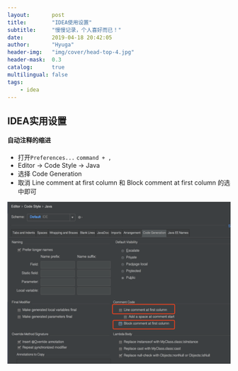 ```yaml
---
layout:       post
title:        "IDEA使用设置"
subtitle:     "慢慢记录，个人喜好而已！"
date:         2019-04-18 20:42:05
author:       "Hyuga"
header-img:   "img/cover/head-top-4.jpg"
header-mask:  0.3
catalog:      true
multilingual: false
tags:
    - idea
---
```


## IDEA实用设置

#### 自动注释的缩进
- 打开`Preferences...`  `command + ,`
- Editor -> Code Style -> Java
- 选择 Code Generation
- 取消 Line comment at first column 和 Block comment at first column 的选中即可

![](../img/2019/2019-04/idea-1.png)

